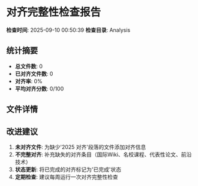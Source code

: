 ﻿# 对齐完整性检查报告

**检查时间**: 2025-09-10 00:50:39
**检查目录**: Analysis

## 统计摘要

- **总文件数**: 0
- **已对齐文件数**: 0
- **对齐率**: 0%
- **平均对齐分数**: 0/100

## 文件详情

## 改进建议

1. **未对齐文件**: 为缺少'2025 对齐'段落的文件添加对齐信息
2. **不完整对齐**: 补充缺失的对齐条目（国际Wiki、名校课程、代表性论文、前沿技术）
3. **状态更新**: 将已完成的对齐标记为'已完成'状态
4. **定期检查**: 建议每周运行一次对齐完整性检查

